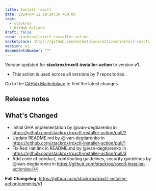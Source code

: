 ```yaml
---
title: Install roxctl
date: 2024-04-12 19:24:36 +00:00
tags:
  - stackrox
  - GitHub Actions
draft: false
repo: stackrox/roxctl-installer-action
marketplace: https://github.com/marketplace/actions/install-roxctl
version: v1
dependentsNumber: "?"
---
```



Version updated for **stackrox/roxctl-installer-action** to version **v1**.
- This action is used across all versions by **?** repositories.

Go to the [GitHub Marketplace](https://github.com/marketplace/actions/install-roxctl) to find the latest changes.

## Release notes

## What's Changed
* Initial GHA implementation by @ivan-degtiarenko in https://github.com/stackrox/roxctl-installer-action/pull/2
* Update README.md by @ivan-degtiarenko in https://github.com/stackrox/roxctl-installer-action/pull/1
* Fix Red Hat link in README.md by @ivan-degtiarenko in https://github.com/stackrox/roxctl-installer-action/pull/3
* Add code of conduct, contributing guidelines, security guidelines by @ivan-degtiarenko in https://github.com/stackrox/roxctl-installer-action/pull/4

**Full Changelog**: https://github.com/stackrox/roxctl-installer-action/commits/v1
